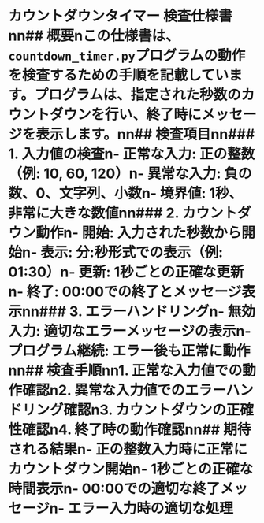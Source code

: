 # カウントダウンタイマー 検査仕様書nn## 概要nこの仕様書は、`countdown_timer.py`プログラムの動作を検査するための手順を記載しています。プログラムは、指定された秒数のカウントダウンを行い、終了時にメッセージを表示します。nn## 検査項目nn### 1. 入力値の検査n- **正常な入力**: 正の整数（例: 10, 60, 120）n- **異常な入力**: 負の数、0、文字列、小数n- **境界値**: 1秒、非常に大きな数値nn### 2. カウントダウン動作n- **開始**: 入力された秒数から開始n- **表示**: 分:秒形式での表示（例: 01:30）n- **更新**: 1秒ごとの正確な更新n- **終了**: 00:00での終了とメッセージ表示nn### 3. エラーハンドリングn- **無効入力**: 適切なエラーメッセージの表示n- **プログラム継続**: エラー後も正常に動作nn## 検査手順nn1. 正常な入力値での動作確認n2. 異常な入力値でのエラーハンドリング確認n3. カウントダウンの正確性確認n4. 終了時の動作確認nn## 期待される結果n- 正の整数入力時に正常にカウントダウン開始n- 1秒ごとの正確な時間表示n- 00:00での適切な終了メッセージn- エラー入力時の適切な処理